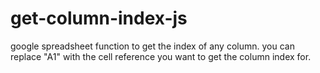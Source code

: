 # get-column-index-js
google spreadsheet function to get the index of any column.
you can replace "A1" with the cell reference you want to get the column index for.
